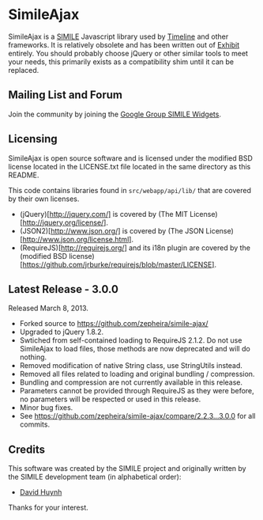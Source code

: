 SimileAjax
==========

SimileAjax is a [SIMILE](http://simile-widgets.org/) Javascript library used by [Timeline](https://github.com/zepheira/timeline/) and other frameworks.  It is relatively obsolete and has been written out of [Exhibit](https://github.com/zepheira/exhibit3/) entirely.  You should probably choose jQuery or other similar tools to meet your needs, this primarily exists as a compatibility shim until it can be replaced.
  
Mailing List and Forum
----------------------

Join the community by joining the [Google Group SIMILE Widgets](http://groups.google.com/group/simile-widgets/).
  
Licensing
---------

SimileAjax is open source software and is licensed under the modified BSD license located in the LICENSE.txt file located in the same directory as this README.

This code contains libraries found in `src/webapp/api/lib/` that are covered by their own licenses.

 * (jQuery)[http://jquery.com/] is covered by (The MIT License)[http://jquery.org/license/].
 * (JSON2)[http://www.json.org/] is covered by (The JSON License)[http://www.json.org/license.html].
 * (RequireJS)[http://requirejs.org/] and its i18n plugin are covered by the (modified BSD license)[https://github.com/jrburke/requirejs/blob/master/LICENSE].

Latest Release - 3.0.0
----------------------

Released March 8, 2013.

 * Forked source to https://github.com/zepheira/simile-ajax/
 * Upgraded to jQuery 1.8.2. 
 * Swtiched from self-contained loading to RequireJS 2.1.2.  Do not use SimileAjax to load files, those methods are now deprecated and will do nothing.
 * Removed modification of native String class, use StringUtils instead.
 * Removed all files related to loading and original bundling / compression.
 * Bundling and compression are not currently available in this release.
 * Parameters cannot be provided through RequireJS as they were before, no parameters will be respected or used in this release.
 * Minor bug fixes.
 * See https://github.com/zepheira/simile-ajax/compare/2.2.3...3.0.0 for all commits.

Credits
-------

This software was created by the SIMILE project and originally written by the SIMILE development team (in alphabetical order):

 * [David Huynh](http://davidhuynh.net)

Thanks for your interest.
